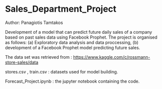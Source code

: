 # Sales_Department_Project
 Author: Panagiotis Tamtakos


 Development of a model that  can predict future daily sales of a company based on past sales data using Facebook Prophet.
 The project is organised as follows: (a) Exploratory data analysis and data proccessing, (b) development of a Facebook Prophet model predicting future sales.

 The data set was retrieved from : https://www.kaggle.com/c/rossmann-store-sales/data

 stores.csv , train.csv : datasets used for model building.

 Forecast_Project.ipynb : the jupyter notebook containing the code.